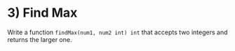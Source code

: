 # 3) Find Max

Write a function `findMax(num1, num2 int) int` that accepts two integers and returns the larger one.
